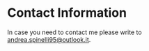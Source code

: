 # Contact Information

In case you need to contact me please write to [andrea.spinelli95@outlook.it](mailto:andrea.spinelli95@outlook.it).
